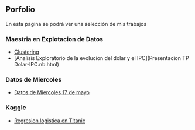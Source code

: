 ## Porfolio

En esta pagina se podrá ver una selección de mis trabajos



### Maestria en Explotacion de Datos 

- [Clustering](Clusters.html)
- [Analisis Exploratorio de la evolucion del dolar y el IPC](Presentacion TP Dolar-IPC.nb.html)

### Datos de Miercoles

- [Datos de Miercoles 17 de mayo](datosdemiercoles_17-4.html)


### Kaggle

- [Regresion logistica en Titanic](Titanic-logic.html)
